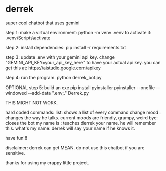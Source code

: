 # derrek
super cool chatbot that uses gemini

step 1: make a virtual environment:
  python -m venv .venv
  to activate it: .venv\Scripts\activate

step 2: install dependencies:
  pip install -r requirements.txt

step 3: update .env with your gemini api key.
  change "GEMINI_API_KEY=your_api_key_here" to have your actual api key. you can get this at: https://aistudio.google.com/apikey

step 4: run the program.
  python derrek_bot.py

OPTIONAL step 5: build an exe
  pip install pyinstaller
  pyinstaller --onefile --windowed --add-data ".env;." Derrek.py

  THIS MIGHT NOT WORK.

hard coded commands:
list: shows a list of every command
change mood <mood> : changes the way he talks. current moods are friendly, grumpy, weird
bye: closes the bot
my name is <name> : teaches derrek your name. he will remember this.
what's my name: derrek will say your name if he knows it.

have fun!!!

disclaimer: derrek can get MEAN. do not use this chatbot if you are sensitive.

thanks for using my crappy little project.
